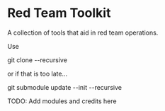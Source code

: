 # Red Team Toolkit

A collection of tools that aid in red team operations.

Use 

git clone --recursive

or if that is too late...

git submodule update --init --recursive




 TODO: Add modules and credits here 